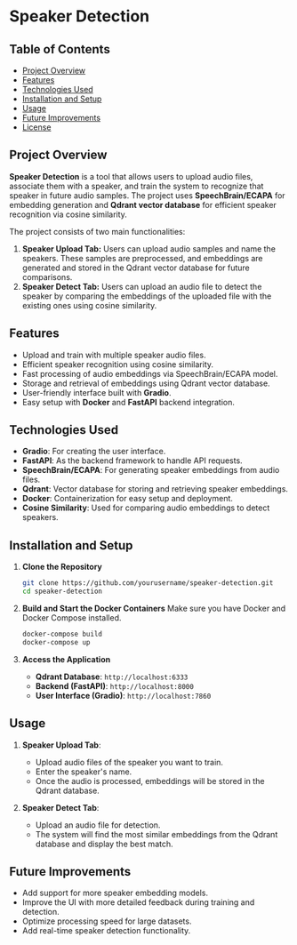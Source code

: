 # Speaker Detection

## Table of Contents
- [Project Overview](#project-overview)
- [Features](#features)
- [Technologies Used](#technologies-used)
- [Installation and Setup](#installation-and-setup)
- [Usage](#usage)
- [Future Improvements](#future-improvements)
- [License](#license)

## Project Overview
**Speaker Detection** is a tool that allows users to upload audio files, associate them with a speaker, and train the system to recognize that speaker in future audio samples. The project uses **SpeechBrain/ECAPA** for embedding generation and **Qdrant vector database** for efficient speaker recognition via cosine similarity.

The project consists of two main functionalities:
1. **Speaker Upload Tab:** Users can upload audio samples and name the speakers. These samples are preprocessed, and embeddings are generated and stored in the Qdrant vector database for future comparisons.
2. **Speaker Detect Tab:** Users can upload an audio file to detect the speaker by comparing the embeddings of the uploaded file with the existing ones using cosine similarity.

## Features
- Upload and train with multiple speaker audio files.
- Efficient speaker recognition using cosine similarity.
- Fast processing of audio embeddings via SpeechBrain/ECAPA model.
- Storage and retrieval of embeddings using Qdrant vector database.
- User-friendly interface built with **Gradio**.
- Easy setup with **Docker** and **FastAPI** backend integration.

## Technologies Used
- **Gradio**: For creating the user interface.
- **FastAPI**: As the backend framework to handle API requests.
- **SpeechBrain/ECAPA**: For generating speaker embeddings from audio files.
- **Qdrant**: Vector database for storing and retrieving speaker embeddings.
- **Docker**: Containerization for easy setup and deployment.
- **Cosine Similarity**: Used for comparing audio embeddings to detect speakers.

## Installation and Setup

1. **Clone the Repository**
   ```bash
   git clone https://github.com/yourusername/speaker-detection.git
   cd speaker-detection
   ```

2. **Build and Start the Docker Containers**
   Make sure you have Docker and Docker Compose installed.

   ```bash
   docker-compose build
   docker-compose up
   ```

3. **Access the Application**
   - **Qdrant Database**: `http://localhost:6333`
   - **Backend (FastAPI)**: `http://localhost:8000`
   - **User Interface (Gradio)**: `http://localhost:7860`

## Usage

1. **Speaker Upload Tab**:  
   - Upload audio files of the speaker you want to train.
   - Enter the speaker's name.
   - Once the audio is processed, embeddings will be stored in the Qdrant database.

2. **Speaker Detect Tab**:  
   - Upload an audio file for detection.
   - The system will find the most similar embeddings from the Qdrant database and display the best match.

## Future Improvements
- Add support for more speaker embedding models.
- Improve the UI with more detailed feedback during training and detection.
- Optimize processing speed for large datasets.
- Add real-time speaker detection functionality.

